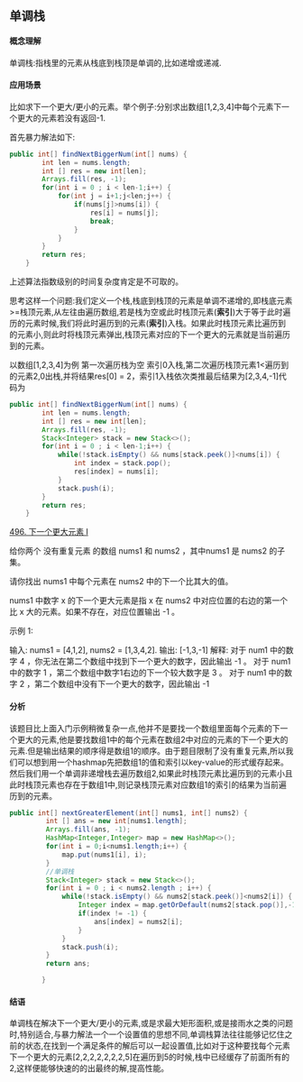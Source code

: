 ##                                         单调栈

#### 概念理解

单调栈:指栈里的元素从栈底到栈顶是单调的,比如递增或递减.

#### **应用场景**

比如求下一个更大/更小的元素。举个例子:分别求出数组[1,2,3,4]中每个元素下一个更大的元素若没有返回-1.

首先暴力解法如下:

~~~java
public int[] findNextBiggerNum(int[] nums) {
		int len = nums.length;
		int [] res = new int[len];
		Arrays.fill(res, -1);
		for(int i = 0 ; i < len-1;i++) {
			for(int j = i+1;j<len;j++) {
				if(nums[j]>nums[i]) {
					res[i] = nums[j];
					break;
				}
			}	
		}
		return res;
	}
~~~

上述算法指数级别的时间复杂度肯定是不可取的。

思考这样一个问题:我们定义一个栈,栈底到栈顶的元素是单调不递增的,即栈底元素>=栈顶元素,从左往由遍历数组,若是栈为空或此时栈顶元素(**索引**)大于等于此时遍历的元素时候,我们将此时遍历到的元素(**索引**)入栈。如果此时栈顶元素比遍历到的元素小,则此时将栈顶元素弹出,栈顶元素对应的下一个更大的元素就是当前遍历到的元素。

以数组[1,2,3,4]为例 第一次遍历栈为空 索引0入栈,第二次遍历栈顶元素1<遍历到的元素2,0出栈,并将结果res[0] = 2，索引1入栈依次类推最后结果为[2,3,4,-1]代码为

~~~java
public int[] findNextBiggerNum(int[] nums) {
		int len = nums.length;
		int [] res = new int[len];
		Arrays.fill(res, -1);
		Stack<Integer> stack = new Stack<>();
		for(int i = 0 ; i < len-1;i++) {
			while(!stack.isEmpty() && nums[stack.peek()]<nums[i]) {
				int index = stack.pop();
				res[index] = nums[i];
			}
			stack.push(i);
		}
		return res;
	}
~~~



[496. 下一个更大元素 I](https://leetcode-cn.com/problems/next-greater-element-i/)

给你两个 没有重复元素 的数组 nums1 和 nums2 ，其中nums1 是 nums2 的子集。

请你找出 nums1 中每个元素在 nums2 中的下一个比其大的值。

nums1 中数字 x 的下一个更大元素是指 x 在 nums2 中对应位置的右边的第一个比 x 大的元素。如果不存在，对应位置输出 -1 。

示例 1:

输入: nums1 = [4,1,2], nums2 = [1,3,4,2].
输出: [-1,3,-1]
解释:
    对于 num1 中的数字 4 ，你无法在第二个数组中找到下一个更大的数字，因此输出 -1 。
    对于 num1 中的数字 1 ，第二个数组中数字1右边的下一个较大数字是 3 。
    对于 num1 中的数字 2 ，第二个数组中没有下一个更大的数字，因此输出 -1 

#### 分析

该题目比上面入门示例稍微复杂一点,他并不是要找一个数组里面每个元素的下一个更大的元素,他是要找数组1中的每个元素在数组2中对应的元素的下一个更大的元素.但是输出结果的顺序得是数组1的顺序。由于题目限制了没有重复元素,所以我们可以想到用一个hashmap先把数组1的值和索引以key-value的形式缓存起来。然后我们用一个单调非递增栈去遍历数组2,如果此时栈顶元素比遍历到的元素小且此时栈顶元素也存在于数组1中,则记录栈顶元素对应数组1的索引的结果为当前遍历到的元素。

~~~java
public int[] nextGreaterElement(int[] nums1, int[] nums2) {
		 int [] ans = new int[nums1.length];
		 Arrays.fill(ans, -1);
		 HashMap<Integer,Integer> map = new HashMap<>();
		 for(int i = 0;i<nums1.length;i++) {
			 map.put(nums1[i], i);
		 }
		 //单调栈
		 Stack<Integer> stack = new Stack<>();
		 for(int i = 0 ; i < nums2.length ; i++) {
			 while(!stack.isEmpty() && nums2[stack.peek()]<nums2[i]) {
				 Integer index = map.getOrDefault(nums2[stack.pop()],-1);
				 if(index != -1) {
					 ans[index] = nums2[i];
				 }
			 }
			 stack.push(i);
		 }
		 return ans;

	    }
~~~

#### 结语

单调栈在解决下一个更大/更小的元素,或是求最大矩形面积,或是接雨水之类的问题时,特别适合,与暴力解法一个一个设置值的思想不同,单调栈算法往往能够记忆住之前的状态,在找到一个满足条件的解后可以一起设置值,比如对于这种要找每个元素下一个更大的元素[2,2,2,2,2,2,2,5]在遍历到5的时候,栈中已经缓存了前面所有的2,这样便能够快速的的出最终的解,提高性能。

